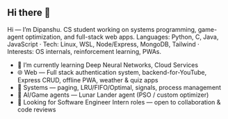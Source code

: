 ## Hi there 👋
Hi — I’m Dipanshu. CS student working on systems programming, game-agent optimization, and full-stack web apps.
Languages: Python, C, Java, JavaScript · Tech: Linux, WSL, Node/Express, MongoDB, Tailwind · Interests: OS internals, reinforcement learning, PWAs.
<!--
**code-dipanshuRaj/code-dipanshuRaj** is a ✨ _special_ ✨ repository because its `README.md` (this file) appears on your GitHub profile.

Here are some ideas to get you started:

- 🔭 I’m currently working on ...
- 👯 I’m looking to collaborate on ...
- 🤔 I’m looking for help with ...
- 💬 Ask me about ...
- 📫 How to reach me: ...
- 😄 Pronouns: ...
- ⚡ Fun fact: ...
-->
- 🌱 I’m currently learning Deep Neural Networks, Cloud Services
- 🌐 Web — Full stack authentication system, backend-for-YouTube, Express CRUD, offline PWA, weather & quiz apps
- 🔧 Systems — paging, LRU/FIFO/Optimal, signals, process management
- 🤖 AI/Game agents — Lunar Lander agent (PSO / custom optimizer)
- 📂 Looking for Software Engineer Intern roles — open to collaboration & code reviews
